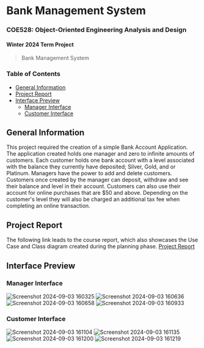 # Bank Management System
### COE528: Object-Oriented Engineering Analysis and Design
#### Winter 2024 Term Project

> Bank Management System

### Table of Contents
- [General Information](https://github.com/asce2619/BankManagementSystem#general-information)
- [Project Report](https://github.com/asce2619/BankManagementSystem#project-report)
- [Interface Preview](https://github.com/asce2619/BankManagementSystem#interface-preview)
    - [Manager Interface](https://github.com/asce2619/BankManagementSystem#manager-interface)
    - [Customer Interface](https://github.com/asce2619/BankManagementSystem#customer-interface)

## General Information
This project required the creation of a simple Bank Account Application. The application created holds one manager and zero to infinite amounts of customers. Each customer holds one bank account with a level associated with the balance they currently have deposited; Silver, Gold, and or Platinum. Managers have the power to add and delete customers. Customers once created by the manager can deposit, withdraw and see their balance and level in their account. Customers can also use their account for online purchases that are $50 and above. Depending on the customer's level they will also be charged an additional tax fee when completing an online transaction.

## Project Report
The following link leads to the course report, which also showcases the Use Case and Class diagram created during the planning phase. 
[Project Report](https://github.com/asce2619/BankManagementSystem/blob/master/CO528_%20Bank%20Application%20Report.pdf)

## Interface Preview

### Manager Interface
![Screenshot 2024-09-03 160325](https://github.com/user-attachments/assets/c96fba91-2ed3-4628-b009-a8a6813d04b8)
![Screenshot 2024-09-03 160636](https://github.com/user-attachments/assets/7b23c59f-58f1-4f07-847b-45c8784e6d6d)
![Screenshot 2024-09-03 160658](https://github.com/user-attachments/assets/9fc7f373-2354-4274-bc35-77b6c11fb234)
![Screenshot 2024-09-03 160933](https://github.com/user-attachments/assets/030d0e5f-bdc2-4b8e-84f7-34b83683bbe3)

### Customer Interface
![Screenshot 2024-09-03 161104](https://github.com/user-attachments/assets/312f20fd-eda3-4a00-9173-7a40bfc9da7e)
![Screenshot 2024-09-03 161135](https://github.com/user-attachments/assets/3896873d-637f-4cf5-b629-225113ce65fe)
![Screenshot 2024-09-03 161200](https://github.com/user-attachments/assets/6888bdc8-95f5-49de-a034-f23c2a4bc46f)
![Screenshot 2024-09-03 161219](https://github.com/user-attachments/assets/e5722663-f872-48ef-b497-c3a20ebab2b4)






